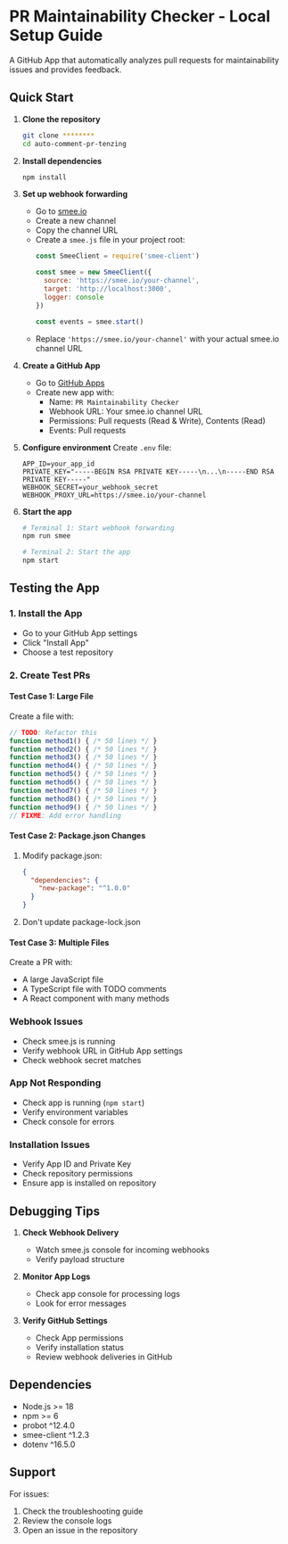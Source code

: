 # PR Maintainability Checker - Local Setup Guide

A GitHub App that automatically analyzes pull requests for maintainability issues and provides feedback.

## Quick Start

1. **Clone the repository**
   ```bash
   git clone ********
   cd auto-comment-pr-tenzing
   ```

2. **Install dependencies**
   ```bash
   npm install
   ```

3. **Set up webhook forwarding**
   - Go to [smee.io](https://smee.io)
   - Create a new channel
   - Copy the channel URL
   - Create a `smee.js` file in your project root:
     ```javascript
     const SmeeClient = require('smee-client')

     const smee = new SmeeClient({
       source: 'https://smee.io/your-channel',
       target: 'http://localhost:3000',
       logger: console
     })

     const events = smee.start()
     ```
   - Replace `'https://smee.io/your-channel'` with your actual smee.io channel URL

4. **Create a GitHub App**
   - Go to [GitHub Apps](https://github.com/settings/apps)
   - Create new app with:
     - Name: `PR Maintainability Checker`
     - Webhook URL: Your smee.io channel URL
     - Permissions: Pull requests (Read & Write), Contents (Read)
     - Events: Pull requests

5. **Configure environment**
   Create `.env` file:
   ```env
   APP_ID=your_app_id
   PRIVATE_KEY="-----BEGIN RSA PRIVATE KEY-----\n...\n-----END RSA PRIVATE KEY-----"
   WEBHOOK_SECRET=your_webhook_secret
   WEBHOOK_PROXY_URL=https://smee.io/your-channel
   ```

6. **Start the app**
   ```bash
   # Terminal 1: Start webhook forwarding
   npm run smee

   # Terminal 2: Start the app
   npm start
   ```

## Testing the App

### 1. Install the App
- Go to your GitHub App settings
- Click "Install App"
- Choose a test repository

### 2. Create Test PRs

#### Test Case 1: Large File
Create a file with:
```javascript
// TODO: Refactor this
function method1() { /* 50 lines */ }
function method2() { /* 50 lines */ }
function method3() { /* 50 lines */ }
function method4() { /* 50 lines */ }
function method5() { /* 50 lines */ }
function method6() { /* 50 lines */ }
function method7() { /* 50 lines */ }
function method8() { /* 50 lines */ }
function method9() { /* 50 lines */ }
// FIXME: Add error handling
```

#### Test Case 2: Package.json Changes
1. Modify package.json:
   ```json
   {
     "dependencies": {
       "new-package": "^1.0.0"
     }
   }
   ```
2. Don't update package-lock.json

#### Test Case 3: Multiple Files
Create a PR with:
- A large JavaScript file
- A TypeScript file with TODO comments
- A React component with many methods

### Webhook Issues
- Check smee.js is running
- Verify webhook URL in GitHub App settings
- Check webhook secret matches

### App Not Responding
- Check app is running (`npm start`)
- Verify environment variables
- Check console for errors

### Installation Issues
- Verify App ID and Private Key
- Check repository permissions
- Ensure app is installed on repository

## Debugging Tips

1. **Check Webhook Delivery**
   - Watch smee.js console for incoming webhooks
   - Verify payload structure

2. **Monitor App Logs**
   - Check app console for processing logs
   - Look for error messages

3. **Verify GitHub Settings**
   - Check App permissions
   - Verify installation status
   - Review webhook deliveries in GitHub

## Dependencies

- Node.js >= 18
- npm >= 6
- probot ^12.4.0
- smee-client ^1.2.3
- dotenv ^16.5.0

## Support

For issues:
1. Check the troubleshooting guide
2. Review the console logs
3. Open an issue in the repository
